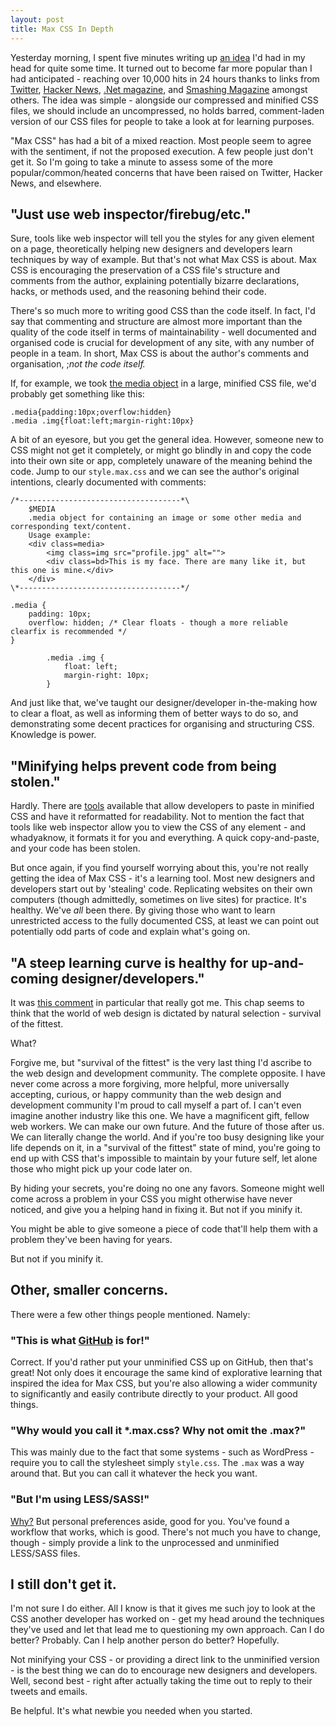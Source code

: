 ```yaml
---
layout: post
title: Max CSS In Depth
---
```


Yesterday morning, I spent five minutes writing up [an idea](http://daneden.me/max-css) I'd had in my head for quite some time. It turned out to become far more popular than I had anticipated - reaching over 10,000 hits in 24 hours thanks to links from [Twitter](https://twitter.com/search/%23maxcss), [Hacker News](http://news.ycombinator.com/item?id=4217477), [.Net magazine](http://www.netmagazine.com/news/dev-urges-max-css-help-newcomers-122072), and [Smashing Magazine](https://twitter.com/smashingmag/status/222579256675414017) amongst others. The idea was simple - alongside our compressed and minified CSS files, we should include an uncompressed, no holds barred, comment-laden version of our CSS files for people to take a look at for learning purposes.

"Max CSS" has had a bit of a mixed reaction. Most people seem to agree with the sentiment, if not the proposed execution. A few people just don't get it. So I'm going to take a minute to assess some of the more popular/common/heated concerns that have been raised on Twitter, Hacker News, and elsewhere.

<!-- more -->



## "Just use web inspector/firebug/etc."



Sure, tools like web inspector will tell you the styles for any given element on a page, theoretically helping new designers and developers learn techniques by way of example. But that's not what Max CSS is about. Max CSS is encouraging the preservation of a CSS file's structure and comments from the author, explaining potentially bizarre declarations, hacks, or methods used, and the reasoning behind their code.

There's so much more to writing good CSS than the code itself. In fact, I'd say that commenting and structure are almost more important than the quality of the code itself in terms of maintainability - well documented and organised code is crucial for development of any site, with any number of people in a team. In short, Max CSS is about the author's comments and organisation, ;_not the code itself._

If, for example, we took [the media object](http://www.stubbornella.org/content/2010/06/25/the-media-object-saves-hundreds-of-lines-of-code/) in a large, minified CSS file, we'd probably get something like this:



    .media{padding:10px;overflow:hidden}
    .media .img{float:left;margin-right:10px}



A bit of an eyesore, but you get the general idea. However, someone new to CSS might not get it completely, or might go blindly in and copy the code into their own site or app, completely unaware of the meaning behind the code. Jump to our `style.max.css` and we can see the author's original intentions, clearly documented with comments:



    /*------------------------------------*\
        $MEDIA
        .media object for containing an image or some other media and corresponding text/content.
        Usage example:
        <div class=media>
            <img class=img src="profile.jpg" alt="">
            <div class=bd>This is my face. There are many like it, but this one is mine.</div>
        </div>
    \*------------------------------------*/

    .media {
        padding: 10px;
        overflow: hidden; /* Clear floats - though a more reliable clearfix is recommended */
    }

            .media .img {
                float: left;
                margin-right: 10px;
            }



And just like that, we've taught our designer/developer in-the-making how to clear a float, as well as informing them of better ways to do so, and demonstrating some decent practices for organising and structuring CSS. Knowledge is power.



## "Minifying helps prevent code from being stolen."



Hardly. There are [tools](http://procssor.com) available that allow developers to paste in minified CSS and have it reformatted for readability. Not to mention the fact that tools like web inspector allow you to view the CSS of any element - and whadyaknow, it formats it for you and everything. A quick copy-and-paste, and your code has been stolen.

But once again, if you find yourself worrying about this, you're not really getting the idea of Max CSS - it's a learning tool. Most new designers and developers start out by 'stealing' code. Replicating websites on their own computers (though admittedly, sometimes on live sites) for practice. It's healthy. We've _all_ been there. By giving those who want to learn unrestricted access to the fully documented CSS, at least we can point out potentially odd parts of code and explain what's going on.



## "A steep learning curve is healthy for up-and-coming designer/developers."



It was [this comment](http://news.ycombinator.com/item?id=4217982) in particular that really got me. This chap seems to think that the world of web design is dictated by natural selection - survival of the fittest.

What?

Forgive me, but "survival of the fittest" is the very last thing I'd ascribe to the web design and development community. The complete opposite. I have never come across a more forgiving, more helpful, more universally accepting, curious, or happy community than the web design and development community I'm proud to call myself a part of. I can't even imagine another industry like this one. We have a magnificent gift, fellow web workers. We can make our own future. And the future of those after us. We can literally change the world. And if you're too busy designing like your life depends on it, in a "survival of the fittest" state of mind, you're going to end up with CSS that's impossible to maintain by your future self, let alone those who might pick up your code later on.

By hiding your secrets, you're doing no one any favors. Someone might well come across a problem in your CSS you might otherwise have never noticed, and give you a helping hand in fixing it. But not if you minify it.

You might be able to give someone a piece of code that'll help them with a problem they've been having for years.

But not if you minify it.



## Other, smaller concerns.



There were a few other things people mentioned. Namely:



### "This is what [GitHub](http://github.com) is for!"


Correct. If you'd rather put your unminified CSS up on GitHub, then that's great! Not only does it encourage the same kind of explorative learning that inspired the idea for Max CSS, but you're also allowing a wider community to significantly and easily contribute directly to your product. All good things.



### "Why would you call it *.max.css? Why not omit the .max?"


This was mainly due to the fact that some systems - such as WordPress - require you to call the stylesheet simply `style.css`. The `.max` was a way around that. But you can call it whatever the heck you want.



### "But I'm using LESS/SASS!"


[Why?](http://daneden.me/2012/05/preprocessors/) But personal preferences aside, good for you. You've found a workflow that works, which is good. There's not much you have to change, though - simply provide a link to the unprocessed and unminified LESS/SASS files.



## I still don't get it.



I'm not sure I do either. All I know is that it gives me such joy to look at the CSS another developer has worked on - get my head around the techniques they've used and let that lead me to questioning my own approach. Can I do better? Probably. Can I help another person do better? Hopefully.

Not minifying your CSS - or providing a direct link to the unminified version - is the best thing we can do to encourage new designers and developers. Well, second best - right after actually taking the time out to reply to their tweets and emails.

Be helpful. It's what newbie you needed when you started.
